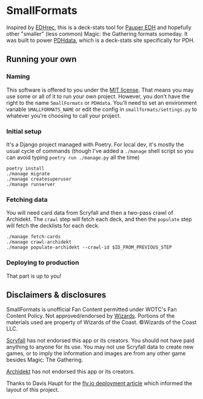 # SmallFormats

Inspired by [EDHrec][edhrec], this is a deck-stats tool for [Pauper EDH][pdhhomebase] and hopefully other "smaller" (less common) Magic: the Gathering formats someday.
It was built to power [PDHdata][pdhdata], which is a deck-stats site specifically for PDH.

## Running your own

### Naming
This software is offered to you under the [MIT license](LICENSE).
That means you may use some or all of it to run your own project.
However, you don't have the right to the name `SmallFormats` or `PDHdata`.
You'll need to set an environment variable `SMALLFORMATS_NAME` or edit the config in `smallformats/settings.py` to whatever you're choosing to call your project.

### Initial setup
It's a Django project managed with Poetry. For local dev, it's mostly the usual cycle of commands (though I've added a `./manage` shell script so you can avoid typing `poetry run ./manage.py` all the time)

```shell
poetry install
./manage migrate
./manage createsuperuser
./manage runserver
```

### Fetching data
You will need card data from Scryfall and then a two-pass crawl of Archidekt.
The `crawl` step will fetch each deck, and then the `populate` step will fetch the decklists for each deck.

```shell
./manage fetch-cards
./manage crawl-archidekt
./manage populate-archidekt --crawl-id $ID_FROM_PREVIOUS_STEP
```

### Deploying to production
That part is up to you!

## Disclaimers & disclosures

SmallFormats is unofficial Fan Content permitted under WOTC's Fan Content Policy.
Not approved/endorsed by [Wizards][wotc].
Portions of the materials used are property of Wizards of the Coast.
©Wizards of the Coast LLC.

[Scryfall][scryfall] has not endorsed this app or its creators.
You should not have paid anything to anyone for its use.
You may not use Scryfall data to create new games, or to imply the information and images are from any other game besides Magic: The Gathering.

[Archidekt][archidekt] has not endorsed this app or its creators.

Thanks to Davis Haupt for the [fly.io deployment article][djangoonfly] which informed the layout of this project.

[archidekt]: https://www.archidekt.com/
[djangoonfly]: https://davi.sh/blog/2022/10/django-with-flyio/
[edhrec]: https://www.edhrec.com/
[pdhdata]: https://COMING-SOON.example.com/
[pdhhomebase]: https://www.pdhhomebase.com/
[scryfall]: https://www.scryfall.com/
[wotc]: https://magic.wizards.com/
